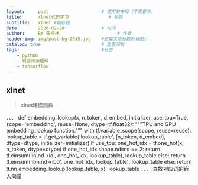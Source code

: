 ```yaml
---
layout:     post   				    # 使用的布局（不需要改）
title:      xlnet代码学习 				# 标题 
subtitle:   xlnet #副标题
date:       2020-02-20 				# 时间
author:     BY 黄梓林						# 作者
header-img: img/post-bg-2015.jpg 	#这篇文章标题背景图片
catalog: true 						# 是否归档
tags:								#标签
    - python
    - 机器阅读理解
    - tensorflow
---
```


## xlnet
>xlnet建模函数

、、、
def embedding_lookup(x, n_token, d_embed, initializer, use_tpu=True,
                     scope='embedding', reuse=None, dtype=tf.float32):
  """TPU and GPU embedding_lookup function."""
  with tf.variable_scope(scope, reuse=reuse):
    lookup_table = tf.get_variable('lookup_table', [n_token, d_embed],
                                   dtype=dtype, initializer=initializer)
    if use_tpu:
      one_hot_idx = tf.one_hot(x, n_token, dtype=dtype)
      if one_hot_idx.shape.ndims == 2:
        return tf.einsum('in,nd->id', one_hot_idx, lookup_table), lookup_table
      else:
        return tf.einsum('ibn,nd->ibd', one_hot_idx, lookup_table), lookup_table
    else:
      return tf.nn.embedding_lookup(lookup_table, x), lookup_table
、、、
查找对应词的嵌入向量
